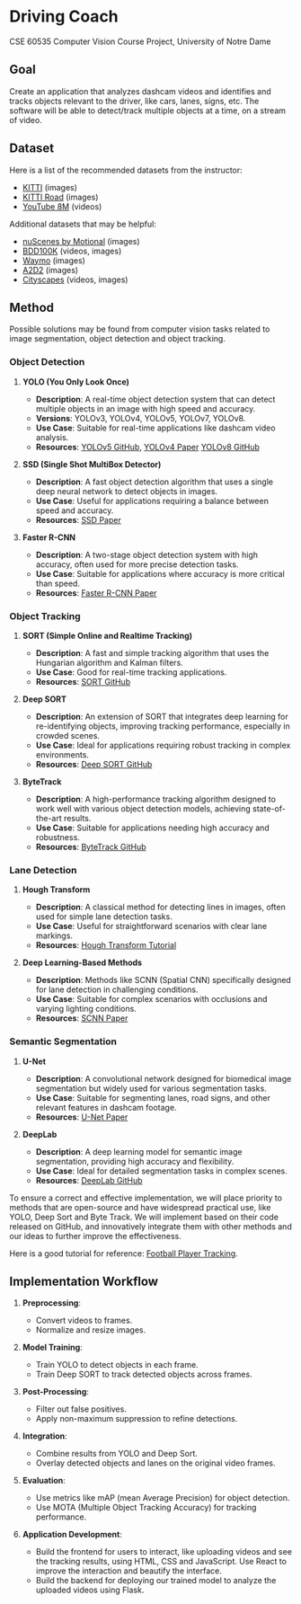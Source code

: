 # Driving Coach
CSE 60535 Computer Vision Course Project, University of Notre Dame

## Goal
Create an application that analyzes dashcam videos and identifies and tracks objects relevant to the driver, like cars, lanes, signs, etc. The software will be able to detect/track multiple objects at a time, on a stream of video.

## Dataset
Here is a list of the recommended datasets from the instructor:
- [KITTI](https://www.cvlibs.net/datasets/kitti/) (images)
- [KITTI Road](https://www.cvlibs.net/datasets/kitti/eval_road.php) (images)
- [YouTube 8M](https://research.google.com/youtube8m/) (videos)

Additional datasets that may be helpful:
- [nuScenes by Motional](https://www.nuscenes.org/) (images)
- [BDD100K](https://www.vis.xyz/bdd100k/) (videos, images)
- [Waymo](https://waymo.com/open/) (images)
- [A2D2](https://www.a2d2.audi/a2d2/en.html) (images)
- [Cityscapes](https://www.cityscapes-dataset.com/) (videos, images)


## Method
Possible solutions may be found from computer vision tasks related to image segmentation, object detection and object tracking.

### Object Detection
1. **YOLO (You Only Look Once)**
   - **Description**: A real-time object detection system that can detect multiple objects in an image with high speed and accuracy.
   - **Versions**: YOLOv3, YOLOv4, YOLOv5, YOLOv7, YOLOv8.
   - **Use Case**: Suitable for real-time applications like dashcam video analysis.
   - **Resources**: [YOLOv5 GitHub](https://github.com/ultralytics/yolov5), [YOLOv4 Paper](https://arxiv.org/abs/2004.10934) [YOLOv8 GitHub](https://github.com/ultralytics/ultralytics)

2. **SSD (Single Shot MultiBox Detector)**
   - **Description**: A fast object detection algorithm that uses a single deep neural network to detect objects in images.
   - **Use Case**: Useful for applications requiring a balance between speed and accuracy.
   - **Resources**: [SSD Paper](https://arxiv.org/abs/1512.02325)

3. **Faster R-CNN**
   - **Description**: A two-stage object detection system with high accuracy, often used for more precise detection tasks.
   - **Use Case**: Suitable for applications where accuracy is more critical than speed.
   - **Resources**: [Faster R-CNN Paper](https://arxiv.org/abs/1506.01497)

### Object Tracking
1. **SORT (Simple Online and Realtime Tracking)**
   - **Description**: A fast and simple tracking algorithm that uses the Hungarian algorithm and Kalman filters.
   - **Use Case**: Good for real-time tracking applications.
   - **Resources**: [SORT GitHub](https://github.com/abewley/sort)

2. **Deep SORT**
   - **Description**: An extension of SORT that integrates deep learning for re-identifying objects, improving tracking performance, especially in crowded scenes.
   - **Use Case**: Ideal for applications requiring robust tracking in complex environments.
   - **Resources**: [Deep SORT GitHub](https://github.com/nwojke/deep_sort)

3. **ByteTrack**
   - **Description**: A high-performance tracking algorithm designed to work well with various object detection models, achieving state-of-the-art results.
   - **Use Case**: Suitable for applications needing high accuracy and robustness.
   - **Resources**: [ByteTrack GitHub](https://github.com/ifzhang/ByteTrack)

### Lane Detection
1. **Hough Transform**
   - **Description**: A classical method for detecting lines in images, often used for simple lane detection tasks.
   - **Use Case**: Useful for straightforward scenarios with clear lane markings.
   - **Resources**: [Hough Transform Tutorial](https://docs.opencv.org/3.4/d9/db0/tutorial_hough_lines.html)

2. **Deep Learning-Based Methods**
   - **Description**: Methods like SCNN (Spatial CNN) specifically designed for lane detection in challenging conditions.
   - **Use Case**: Suitable for complex scenarios with occlusions and varying lighting conditions.
   - **Resources**: [SCNN Paper](https://arxiv.org/abs/1712.06080)

### Semantic Segmentation
1. **U-Net**
   - **Description**: A convolutional network designed for biomedical image segmentation but widely used for various segmentation tasks.
   - **Use Case**: Suitable for segmenting lanes, road signs, and other relevant features in dashcam footage.
   - **Resources**: [U-Net Paper](https://arxiv.org/abs/1505.04597)

2. **DeepLab**
   - **Description**: A deep learning model for semantic image segmentation, providing high accuracy and flexibility.
   - **Use Case**: Ideal for detailed segmentation tasks in complex scenes.
   - **Resources**: [DeepLab GitHub](https://github.com/tensorflow/models/tree/master/research/deeplab)

To ensure a correct and effective implementation, we will place priority to methods that are open-source and have widespread practical use, like YOLO, Deep Sort and Byte Track. We will implement based on their code released on GitHub, and innovatively integrate them with other methods and our ideas to further improve the effectiveness. 

Here is a good tutorial for reference: [Football Player Tracking](https://www.youtube.com/watch?v=QCG8QMhga9k).

## Implementation Workflow
1. **Preprocessing**:
   - Convert videos to frames.
   - Normalize and resize images.

2. **Model Training**:
   - Train YOLO to detect objects in each frame.
   - Train Deep SORT to track detected objects across frames.

3. **Post-Processing**:
   - Filter out false positives.
   - Apply non-maximum suppression to refine detections.

4. **Integration**:
   - Combine results from YOLO and Deep Sort.
   - Overlay detected objects and lanes on the original video frames.

5. **Evaluation**:
   - Use metrics like mAP (mean Average Precision) for object detection.
   - Use MOTA (Multiple Object Tracking Accuracy) for tracking performance.
  
6. **Application Development**:
   - Build the frontend for users to interact, like uploading videos and see the tracking results, using HTML, CSS and JavaScript. Use React to improve the interaction and beautify the interface.
   - Build the backend for deploying our trained model to analyze the uploaded videos using Flask.
